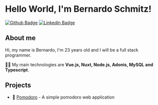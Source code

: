 # Hello World, I'm Bernardo Schmitz!

[![Github Badge](https://img.shields.io/badge/-Github-000?style=flat-square&logo=Github&logoColor=white&link=https://github.com/b-schmitz)](https://github.com/B-Schmitz)
[![Linkedin Badge](https://img.shields.io/badge/-LinkedIn-blue?style=flat-square&logo=Linkedin&logoColor=white&link=https://www.linkedin.com/in/bernardo-ssantos/)](https://www.linkedin.com/in/bernardo-ssantos/)

## About me

Hi, my name is Bernardo, I'm 23 years old and I will be a full stack programmer.

👨‍💻 My main technologies are **Vue.js, Nuxt, Node.js, Adonis, MySQL and Typescript**.

## Projects

- 🍅 [Pomodoro](https://pomodoroweb.netlify.app/)  - A simple pomodoro web application

